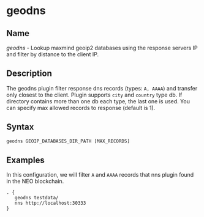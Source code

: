 # geodns

## Name

*geodns* - Lookup maxmind geoip2 databases using the response servers IP and filter by distance to the client IP.

## Description

The geodns plugin filter response dns records (types: `A, AAAA`) and transfer only closest to the client.
Plugin supports `city` and `country` type db. If directory contains more than one db each type, the last one is used.
You can specify max allowed records to response (default is 1).

## Syntax

``` txt
geodns GEOIP_DATABASES_DIR_PATH [MAX_RECORDS]
```

## Examples

In this configuration, we will filter `A` and `AAAA` records that nns plugin found in the NEO blockchain.

``` corefile
. {
   geodns testdata/
   nns http://localhost:30333
}
```